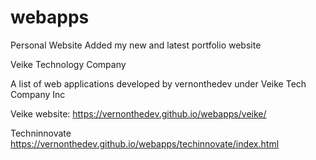 # webapps
Personal Website
Added my new and latest portfolio website


Veike Technology Company

A list of web applications developed by vernonthedev under Veike Tech Company Inc

Veike website:
https://vernonthedev.github.io/webapps/veike/

Techninnovate
https://vernonthedev.github.io/webapps/techinnovate/index.html


